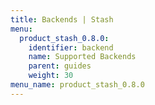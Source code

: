 ```yaml
---
title: Backends | Stash
menu:
  product_stash_0.8.0:
    identifier: backend
    name: Supported Backends
    parent: guides
    weight: 30
menu_name: product_stash_0.8.0
---
```


